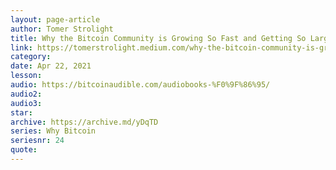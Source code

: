 ```yaml
---
layout: page-article
author: Tomer Strolight
title: Why the Bitcoin Community is Growing So Fast and Getting So Large
link: https://tomerstrolight.medium.com/why-the-bitcoin-community-is-growing-so-fast-and-getting-so-large-223c2da19de1
category: 
date: Apr 22, 2021
lesson: 
audio: https://bitcoinaudible.com/audiobooks-%F0%9F%86%95/
audio2: 
audio3: 
star: 
archive: https://archive.md/yDqTD
series: Why Bitcoin
seriesnr: 24
quote: 
---
```

